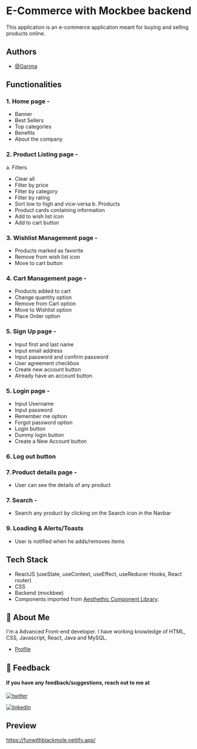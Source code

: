 # E-Commerce with Mockbee backend

This application is an e-commerce application meant for buying and selling products online.

## Authors

- [@Garima](https://github.com/krgarima/)

## Functionalities

### 1. Home page -

- Banner
- Best Sellers
- Top categories
- Benefits
- About the company

### 2. Product Listing page -

a. Filters

- Clear all
- Filter by price
- Filter by category
- Filter by rating
- Sort low to high and vice-versa
  b. Products
- Product cards containing information
- Add to wish list icon
- Add to cart button

### 3. Wishlist Management page -

- Products marked as favorite
- Remove from wish list icon
- Move to cart button

### 4. Cart Management page -

- Products added to cart
- Change quantity option
- Remove from Cart option
- Move to Wishlist option
- Place Order option

### 5. Sign Up page -

- Input first and last name
- Input email address
- Input password and confirm password
- User agreement checkbox
- Create new account button
- Already have an account button

### 5. Login page -

- Input Username
- Input password
- Remember me option
- Forgot password option
- Login button
- Dummy login button
- Create a New Account button

### 6. Log out button

### 7. Product details page - 
- User can see the details of any product

### 7. Search - 
- Search any product by clicking on the Search icon in the Navbar

### 9. Loading & Alerts/Toasts
- User is notified when he adds/removes items

## Tech Stack

- ReactJS (useState, useContext, useEffect, useReducer Hooks, React router)
- CSS
- Backend (mockbee)
- Components imported from [Aesthethic Component Library](https://aesthetic-ui.netlify.app/).

## 🚀 About Me

I'm a Advanced Front-end developer. I have working knowledge of HTML, CSS, Javascript, React, Java and MySQL.

- [Profile](https://github.com/krgarima/)

## 🔗 Feedback

#### If you have any feedback/suggestions, reach out to me at

[![twitter](https://img.shields.io/badge/twitter-1DA1F2?style=for-the-badge&logo=twitter&logoColor=white)](https://twitter.com/GarimaK29063577)

[![linkedin](https://img.shields.io/badge/linkedin-0A66C2?style=for-the-badge&logo=linkedin&logoColor=white)](https://twitter.com/GarimaK29063577)

## Preview

https://funwithblackmole.netlify.app/
